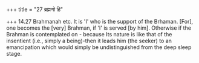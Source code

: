+++
title = "27 ब्रह्मणो हि"

+++
14.27 Brahmanah etc. It is 'I' who is the support of the Brhaman.
\[For\], one becomes the \[very\] Brahman, if 'I' is served \[by him\].
Otherwise if the Brahman is contemplated on - because Its nature is like
that of the insentient (i.e., simply a being)-then it leads him (the
seeker) to an emancipation which would simply be undistinguished from
the deep sleep stage.
